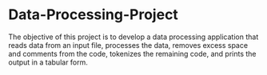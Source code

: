 # Data-Processing-Project
The objective of this project is to develop a data processing application that reads data from an input file, processes the data, removes excess space and comments from the code, tokenizes the remaining code, and prints the output in a tabular form.
